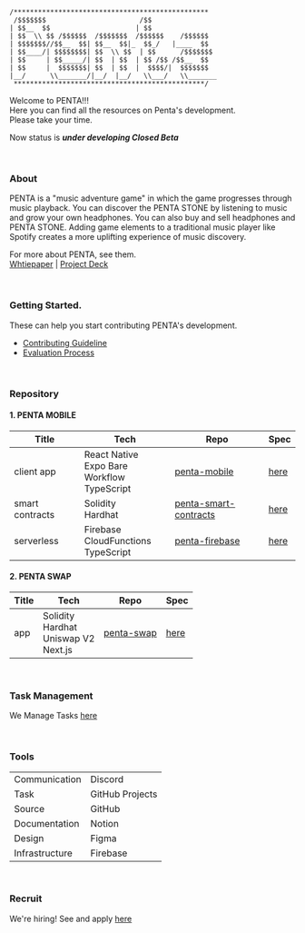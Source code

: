 ```
/************************************************
 /$$$$$$$                       /$$
| $$__  $$                     | $$
| $$  \\ $$ /$$$$$$  /$$$$$$$  /$$$$$$    /$$$$$$
| $$$$$$$//$$__  $$| $$__  $$|_  $$_/   |____  $$
| $$____/| $$$$$$$$| $$  \\ $$  | $$      /$$$$$$$
| $$     | $$_____/| $$  | $$  | $$ /$$ /$$__  $$
| $$     |  $$$$$$$| $$  | $$  |  $$$$/|  $$$$$$$
|__/      \\_______/|__/  |__/   \\___/   \\_______
 ***********************************************/
```

Welcome to PENTA!!!<br>
Here you can find all the resources on Penta's development.<br>
Please take your time.<br>

Now status is ***under developing Closed Beta***

<br>

### About

PENTA is a "music adventure game" in which the game progresses through music playback.
You can discover the PENTA STONE by listening to music and grow your own headphones. You can also buy and sell headphones and PENTA STONE.
Adding game elements to a traditional music player like Spotify creates a more uplifting experience of music discovery.

For more about PENTA, see them. <br>
[Whtiepaper](https://whitepaper.penta.fan) | [Project Deck](https://docsend.com/view/qgwejyudffurcecd)

<br>

### Getting Started.

These can help you start contributing PENTA's development.

- [Contributing Guideline](https://github.com/wall-of-death/.github/issues/1)
- [Evaluation Process](https://github.com/wall-of-death/.github/issues/2)

<br>

### Repository

#### 1. PENTA MOBILE

|Title|Tech|Repo|Spec|
|-|-|-|-|
|client app|React Native<br>Expo Bare Workflow<br>TypeScript|[penta-mobile](https://github.com/wall-of-death/penta-mobile)|[here]()|
|smart contracts|Solidity<br>Hardhat|[penta-smart-contracts](https://github.com/wall-of-death/penta-smart-contracts)|[here](https://www.notion.so/masatojames/Smart-Contract-Requirement-Definition-68e351c865534393ac8fb142c4345c67)|
|serverless|Firebase<br>CloudFunctions<br>TypeScript|[penta-firebase](https://github.com/wall-of-death/penta-firebase)|[here]()|

#### 2. PENTA SWAP


|Title|Tech|Repo|Spec|
|-|-|-|-|
|app|Solidity<br>Hardhat<br>Uniswap V2<br>Next.js|[penta-swap](https://github.com/wall-of-death/penta-swap)|[here](https://github.com/wall-of-death/penta-swap/blob/main/README.md)|

<br>

### Task Management

We Manage Tasks [here](https://github.com/orgs/wall-of-death/projects/2)

<br>

### Tools

|||
|-|-|
|Communication|Discord|
|Task|GitHub Projects|
|Source|GitHub|
|Documentation|Notion|
|Design|Figma|
|Infrastructure|Firebase|

<br>

### Recruit

We're hiring! See and apply [here](https://www.notion.so/masatojames/PENTA-Recruit-Page-a89683b7caa640ab924febcb4a52bfeb)

